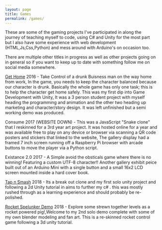 ```yaml
---
layout: page
title: Games
permalink: /games/
---
```


These are some of the gaming projects I've participated in along the journey of teaching myself to code, using C# and Unity for the most part but I also have some experience with web development (HTML,Js,Css,Python) and mess around with Arduino's on occasion too.  
  
There are multiple other titles in progress as well as other projects going on in general so if you want to keep up to date with something follow me on social media somewhere.


[itch.io]: https://sparetimedev.itch.io/

[Get Home][gh] 2016 - Take Control of a drunk Buisness man on the way home from work, In the game, you needs to keep the character balanced because our character is drunk. Basically the whole game has only one task; this is to help the character get home safely.
This was my first dip into Game Development with Unity, It was a 3 person student project with myself heading the programming and animation and the other two heading up marketing and character/story design. It was left unfinished but a semi working demo was produced.   
 
[gh]: https://get-home.itch.io/get-home


Consume 2017 (WEBSITE DOWN) - This was a JavaScript "Snake clone" that I reskinned for a 3rd year art project. It was hosted online for a year and was available free to play on any device or browser via scanning a QR code posters and stickers that linked to the website, The gallery display had a framed 7 inch screen running off a Raspberry Pi browser with arcade buttons to move the player via a Python script.      


Existance 2.0 2017 - A Simple avoid the obsticals game where there is no winning! Featuring a custom UTF-8 character!! Another gallery exhibit peice built out of an Arduino Mini with a single button and a small 16x2 LCD screen mounted inside a hard cover book.   


[Tap n Smash][tns] 2018 - Its a break out clone and my first solo unity project and following a 2d Unity tutorial in aims to further my c# . this was mostly rushed through as a learning experience and should probably be re-polished. 

[tns]: https://sparetimedev.itch.io/tap-n-smash


[Rocket Spelunker Demo][rsd] 2018 - Explore some strewn together levels as a rocket powered pig!,Welcome to my 2nd solo demo complete with some of my own blender modeling and fan art. This is a re-skinned rocket control game following a 3d unity tutorial. 

[rsd]: https://sparetimedev.itch.io/rocket-spelunker-demo





